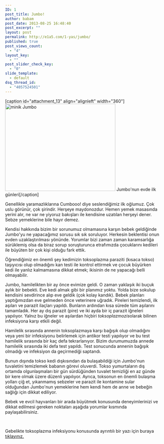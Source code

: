 ```yaml
---
ID: 1
post_title: Jumbo!
author: babam
post_date: 2013-08-25 16:48:40
post_excerpt: ""
layout: post
permalink: http://e1a5.com/1-yas/jumbo/
published: true
post_views_count:
  - "4"
layout_key:
  - ""
post_slider_check_key:
  - "0"
slide_template:
  - default
dsq_thread_id:
  - "4057524501"
---
```

[caption id="attachment_13" align="alignleft" width="360"]<a href="http://e1a5.com/wp-content/uploads/2013/08/jumbo_1.jpg"><img class="wp-image-13 size-medium" src="http://e1a5.com/wp-content/uploads/2013/08/jumbo_1-360x285.jpg" alt="minik Jumbo" width="360" height="285" /></a> Jumbo'nun evde ilk günleri[/caption]

Genellikle yaramazlıklarına Cumbooo! diye seslendiğimiz ilk oğlumuz. Çok uslu görünür, çok şirindir. Herşeye maydonozdur. Hemen yemek masasında yerini alır, ne var ne yiyoruz bakışları ile kendisine uzatılan herşeyi dener. Sebze yemeklerine bile hayır demez.

Kendisi hakkında bizim bir sorunumuz olmamasına karşın bebek geldiğinde Jumbo'yu ne yapacağımız sorusu sık sık soruluyor. Herkesin beklentisi onun evden uzaklaştırılması yönünde. Yorumlar bizi zaman zaman karamsarlığa sürüklemiş olsa da biraz sorup soruşturunca etrafımızda çocuklarını kedileri ile büyüten bir çok kişi olduğu fark ettik.

Öğrendiğimiz en önemli şey kedimizin toksoplazma paraziti (kısaca tokso) taşıyıcısı olup olmadığını kan testi ile kontrol ettirmek ve çocuk büyürken kedi ile yanlız kalmamasına dikkat etmek; ikisinin de ne yapacağı belli olmayabilir.

Jumbo, hamilelikten bir ay önce evimize geldi. O zaman yaklaşık iki buçuk aylık bir bebekti. Eve kedi almak gibi bir planımız yoktu. Yolda bize sokulup kendisini sevdirince alıp eve geldik (çok kolay kandık). Bebek planları yaptığımızdan eve gelmeden önce veterinere uğradık. Pireleri temizlendi, ilk aşıları ve parazit ilaçları yapıldı. Bunların ardından kısa sürede tüm aşılarını tamamladık. Her ay dış parazit (pire) ve iki ayda bir iç parazit iğneleri yapılıyor. Yalnız bu iğneler ve aşılardan hiçbiri <em>toksoplazmozis</em>olarak bilinen infeksiyona karşı etkili değil.

Hamilelik sırasında annenin toksoplazmaya karşı bağışık olup olmadığını veya yeni bir infeksiyonu belirlemek için antikor testi yapılıyor ve bu test hamilelik sırasında bir kaç defa tekrarlanıyor. Bizim durumumuzda annede hamilelik sırasında iki defa test yapıldı. Test sonucunda annenin bağışık olmadığı ve infeksiyon da geçirmediği saptandı.

Bunun dışında tokso kedi dışkısından da bulaşabildiği için Jumbo'nun tuvaletini temizlemek babanın görevi oluverdi. Tokso yumurtaların dış ortamda olgunlaşmaları bir gün sürdüğünden tuvalet temizliği en az günde bir kere olmak üzere düzenli yapılıyor. Ayrıca, toksonun en önemli bulaşma yolları çiğ et, yıkanmamış sebzeler ve parazit ile kontamine sular olduğundan Jumbo'nun yemeklerine hem kendi hem de anne ve bebeğin sağlığı için dikkat ediliyor.

Bebek ve evcil hayvanları bir arada büyütmek konusunda deneyimlerinizi ve dikkat edilmesi gereken noktaları aşağıda yorumlar kısmında paylaşabilirsiniz.

&nbsp;

Gebelikte toksoplazma infeksiyonu konusunda ayrıntılı bir yazı için buraya <a href="http://www.farukbuyru.com/index.php?option=com_k2&amp;view=item&amp;id=65:gebelikte-toksoplazma-enfeksiyonu&amp;Itemid=117">tıklayınız.</a>

&nbsp;